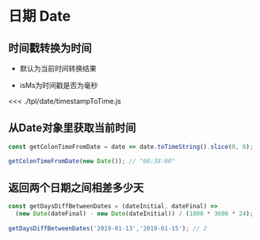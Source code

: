 # 日期 Date

## 时间戳转换为时间

- 默认为当前时间转换结果

- isMs为时间戳是否为毫秒

<<< ./tpl/date/timestampToTime.js

## 从Date对象里获取当前时间

```js
const getColonTimeFromDate = date => date.toTimeString().slice(0, 8);

getColonTimeFromDate(new Date()); // "08:38:00"
```

## 返回两个日期之间相差多少天

```js
const getDaysDiffBetweenDates = (dateInitial, dateFinal) =>
  (new Date(dateFinal) - new Date(dateInitial)) / (1000 * 3600 * 24);
  
getDaysDiffBetweenDates('2019-01-13','2019-01-15'); // 2
```
